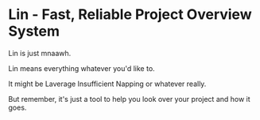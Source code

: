 # Lin - Fast, Reliable Project Overview System

Lin is just mnaawh.

Lin means everything whatever you'd like to.

It might be Laverage Insufficient Napping or whatever really.

But remember, it's just a tool to help you look over your project
and how it goes.

